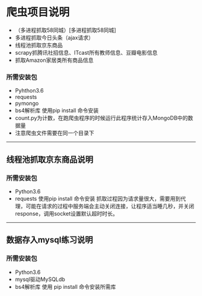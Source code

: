 # 爬虫项目说明
- （多进程抓取58同城）[多进程抓取58同城]
- 多进程抓取今日头条（ajax请求）
- 线程池抓取京东商品
- scrapy抓腾讯社招信息、ITcast所有教师信息、豆瓣电影信息
- 抓取Amazon家居类所有商品信息
### 所需安装包
- Pyhthon3.6
- requests
- pymongo
- bs4解析库
使用pip install 命令安装
- count.py为计数，在跑爬虫程序的时候运行此程序统计存入MongoDB中的数据量
- 注意爬虫文件需要在同一个目录下
---
## 线程池抓取京东商品说明
### 所需安装包
- Python3.6
- requests
使用pip install 命令安装
抓取过程因为请求量很大，需要用到代理，可能在请求的过程中服务端会主动关闭连接，让程序适当睡几秒，并关闭response，调用socket设置默认超时时长。
---
## 数据存入mysql练习说明
### 所需安装包
- Python3.6
- mysql驱动MySQLdb
- bs4解析库
使用 pip install 命令安装所需库


